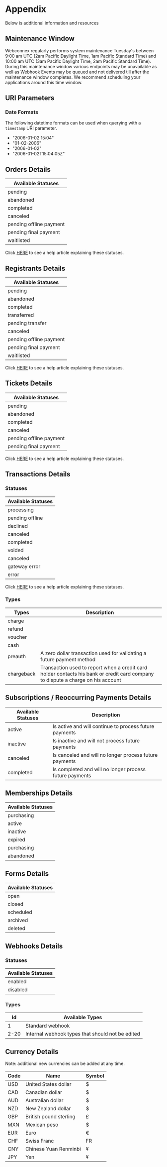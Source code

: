 # Appendix

Below is additional information and resources

## Maintenance Window

Webconnex regularly performs system maintenance Tuesday's between 9:00 am UTC (2am Pacific Daylight Time, 1am Pacific Standard Time) and 10:00 am UTC (3am Pacific Daylight Time, 2am Pacific Standard Time). During this maintenance window various endpoints may be unavailable as well as Webhook Events may be queued and not delivered till after the maintenance window completes. We recommend scheduling your applications around this time window.

## URI Parameters

### Date Formats

The following datetime formats can be used when querying with a `timestamp` URI parameter.

- "2006-01-02 15:04"
- "01-02-2006"
- "2006-01-02"
- "2006-01-02T15:04:05Z"

## Orders Details

| Available Statuses
| -----------------------
| pending
| abandoned
| completed
| canceled
| pending offline payment
| pending final payment
| waitlisted

Click [HERE](https://help.regfox.com/reporting-exporting-and-analytics/reporting/registration-statuses-explained) to see a help article explaining these statuses.

## Registrants Details

| Available Statuses
| -----------------------
| pending
| abandoned
| completed
| transferred
| pending transfer
| canceled
| pending offline payment
| pending final payment
| waitlisted

Click [HERE](https://help.regfox.com/reporting-exporting-and-analytics/reporting/registration-statuses-explained) to see a help article explaining these statuses.

## Tickets Details

| Available Statuses
| -----------------------
| pending
| abandoned
| completed
| canceled
| pending offline payment
| pending final payment

Click [HERE](https://help.ticketspice.com/reporting-exporting-and-analytics/reporting/order-statuses-explained) to see a help article explaining these statuses.

## Transactions Details

### Statuses

| Available Statuses
| ------------------
| processing
| pending offline
| declined
| canceled
| completed
| voided
| canceled
| gateway error
| error

Click [HERE](https://help.regfox.com/reporting-exporting-and-analytics/reporting/transaction-statuses-explained) to see a help article explaining these statuses.

### Types

| Types | Description
| -------------	| -------------------------------------------------------
| charge				|
| refund				|
| voucher				|
| cash					|
| preauth				| A zero dollar transaction used for validating a future payment method
| chargeback		| Transaction used to report when a credit card holder contacts his bank or credit card company to dispute a charge on his account

## Subscriptions / Reoccurring Payments Details

| Available Statuses | Description                                             |
| ------------------ | ------------------------------------------------------- |
| active             | Is active and will continue to process future payments  |
| inactive           | Is inactive and will not process future payments        |
| canceled           | Is canceled and will no longer process future payments  |
| completed          | Is completed and will no longer process future payments |

## Memberships Details

| Available Statuses
| ------------------
| purchasing
| active
| inactive
| expired
| purchasing
| abandoned

## Forms Details

| Available Statuses
| ------------------
| open
| closed
| scheduled
| archived
| deleted

## Webhooks Details

### Statuses

| Available Statuses
| ------------------
| enabled
| disabled

### Types

| Id   | Available Types                                  |
| ---- | ------------------------------------------------ |
| 1    | Standard webhook                                 |
| 2-20 | Internal webhook types that should not be edited |

## Currency Details

Note: additional new currencies can be added at any time.

| Code | Name                   | Symbol |
| ---- | ---------------------- | ------ |
| USD  | United States dollar   | $      |
| CAD  | Canadian dollar        | $      |
| AUD  | Australian dollar      | $      |
| NZD  | New Zealand dollar     | $      |
| GBP  | British pound sterling | £      |
| MXN  | Mexican peso           | $      |
| EUR  | Euro                   | €      |
| CHF  | Swiss Franc            | FR     |
| CNY  | Chinese Yuan Renminbi  | ¥      |
| JPY  | Yen                    | ¥      |
